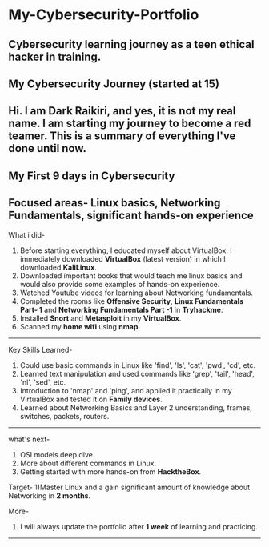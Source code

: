 # My-Cybersecurity-Portfolio
Cybersecurity learning journey as a teen ethical hacker in training.
-----

My Cybersecurity Journey (started at 15)
-----
Hi. I am Dark Raikiri, and yes, it is not my real name. I am starting my journey to become a red teamer. This is a summary of everything I've done until now. 
-----
**My First 9 days in Cybersecurity**
-----


Focused areas- Linux basics, Networking Fundamentals, significant hands-on experience
-----

What i did-
1) Before starting everything, I educated myself about VirtualBox. I immediately downloaded **VirtualBox** (latest version) in which I downloaded **KaliLinux**.
2) Downloaded important books that would teach me linux basics and would also provide some examples of hands-on experience.
3) Watched Youtube videos for learning about Networking fundamentals. 
4) Completed the rooms like **Offensive Security**, **Linux Fundamentals Part- 1** and **Networking Fundamentals Part -1** in **Tryhackme**.
5) Installed **Snort** and **Metasploit** in my **VirtualBox**. 
6) Scanned my **home wifi** using **nmap**.
-----

Key Skills Learned-
1) Could use basic commands in Linux like 'find', 'ls', 'cat', 'pwd', 'cd', etc.
2) Learned text manipulation and used commands like 'grep', 'tail', 'head', 'nl', 'sed', etc.
3) Introduction to 'nmap' and 'ping', and applied it practically in my VirtualBox and tested it on **Family devices**.
4) Learned about Networking Basics and Layer 2 understanding, frames, switches, packets, routers.
-----

what's next- 
1) OSI models deep dive.
2) More about different commands in Linux.
3) Getting started with more hands-on from **HacktheBox**.

Target-
1)Master Linux and a gain significant amount of knowledge about Networking in **2 months**. 

More- 
1) I will always update the portfolio after **1 week** of learning and practicing. 
-----
